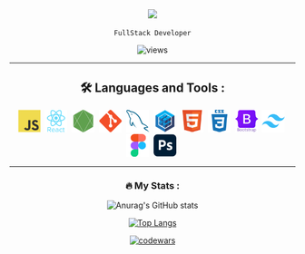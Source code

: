 <div align="center">
  <img src="https://user-images.githubusercontent.com/100387382/192137934-55f8a12d-5700-4ea6-932a-d7bf6f61681f.gif" width="1050"/>
</div>

<div align="center">
  
```
FullStack Developer
```
  
</div>

<div align="center">
  <img src="https://komarev.com/ghpvc/?username=wi1dcode&style=for-the-badge&color=blueviolet" alt="views"/>
</div>

***

<div align="center">

## :hammer_and_wrench: Languages and Tools :
<img src="https://github.com/devicons/devicon/blob/master/icons/javascript/javascript-original.svg" title="JavaScript" alt="JavaScript" width="40" height="40"/>&nbsp;
<img src="https://github.com/devicons/devicon/blob/master/icons/react/react-original-wordmark.svg" title="React" alt="React" width="40" height="40"/>&nbsp;
<img src="https://github.com/devicons/devicon/blob/master/icons/nodejs/nodejs-plain.svg" title="NodeJS" alt="NodeJS" width="40" height="40"/>&nbsp;
<img src="https://github.com/devicons/devicon/blob/master/icons/git/git-plain.svg" title="Git" alt="Git" width="40" height="40"/>&nbsp;
<img src="https://github.com/devicons/devicon/blob/master/icons/mysql/mysql-original.svg" title="MySQL"  alt="MySQL" width="40" height="40"/>&nbsp;
<img src="https://github.com/devicons/devicon/blob/master/icons/sequelize/sequelize-original.svg"  title="CSS3" alt="CSS" width="40" height="40"/>&nbsp;
<img src="https://github.com/devicons/devicon/blob/master/icons/html5/html5-original.svg" title="HTML5" alt="HTML" width="40" height="40"/>&nbsp;
<img src="https://github.com/devicons/devicon/blob/master/icons/css3/css3-plain-wordmark.svg"  title="CSS3" alt="CSS" width="40" height="40"/>&nbsp;
<img src="https://github.com/devicons/devicon/blob/master/icons/bootstrap/bootstrap-original-wordmark.svg"  title="CSS3" alt="CSS" width="40" height="40"/>&nbsp;
<img src="https://github.com/devicons/devicon/blob/master/icons/tailwindcss/tailwindcss-original.svg" title="CSS3" alt="CSS" width="40" height="40"/>&nbsp;
<img src="https://github.com/devicons/devicon/blob/master/icons/figma/figma-original.svg"  title="Figma" alt="Figma" width="40" height="40"/>&nbsp;
<img src="https://github.com/devicons/devicon/blob/master/icons/photoshop/photoshop-plain.svg"  title="Figma" alt="Figma" width="40" height="40"/>&nbsp;
</div>

***

<div align="center">
  
### :fire: My Stats :
  
![Anurag's GitHub stats](https://github-readme-stats.vercel.app/api?username=wi1dcode&show_icons=true&theme=radical)
  
<div>
  
[![Top Langs](https://github-readme-stats.vercel.app/api/top-langs/?username=wi1dcode&layout=compact&theme=vision-friendly-dark)](https://github.com/anuraghazra/github-readme-stats)
    
</div>

<div>

[![codewars](https://www.codewars.com/users/terriblecode/badges/micro)](https://www.codewars.com/users/terriblecode) 


</div>

</div>




